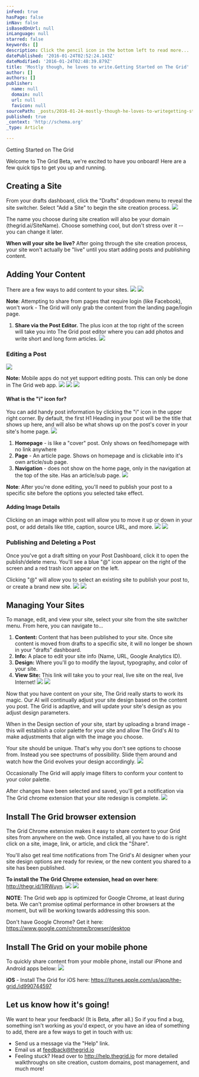 ```yaml
---
inFeed: true
hasPage: false
inNav: false
isBasedOnUrl: null
inLanguage: null
starred: false
keywords: []
description: Click the pencil icon in the bottom left to read more...
datePublished: '2016-01-24T02:52:24.143Z'
dateModified: '2016-01-24T02:48:39.879Z'
title: 'Mostly though, he loves to write.Getting Started on The Grid'
author: []
authors: []
publisher:
  name: null
  domain: null
  url: null
  favicon: null
sourcePath: _posts/2016-01-24-mostly-though-he-loves-to-writegetting-started-on-the-grid.md
published: true
_context: 'http://schema.org'
_type: Article

---
```

Getting Started on The Grid

Welcome to The Grid Beta, we're excited to have you onboard! Here are a few quick tips to get you up and running. 

## Creating a Site

From your drafts dashboard, click the "Drafts" dropdown menu to reveal the site switcher. Select "Add a Site" to begin the site creation process.
![](https://imgflo.herokuapp.com/graph/vahj1ThiexotieMo/b15d7bd8dba5ec42ce0a92706167cd6d/noop.gif?input=https%3A%2F%2Fd33v4339jhl8k0.cloudfront.net%2Fdocs%2Fassets%2F54dd53ebe4b086c0c0966e7a%2Fimages%2F5616ac809033602f2d9baebd%2Ffile-t8c0VXJ6mq.gif)

The name you choose during site creation will also be your domain (thegrid.ai/SiteName). Choose something cool, but don't stress over it -- you can change it later.

**When will your site be live?** After going through the site creation process, your site won't actually be "live" until you start adding posts and publishing content. 

## Adding Your Content

There are a few ways to add content to your sites.
![](https://d33v4339jhl8k0.cloudfront.net/docs/assets/54dd53ebe4b086c0c0966e7a/images/5616ac809033602f2d9baebd/file-t8c0VXJ6mq.gif)
![](https://imgflo.herokuapp.com/graph/vahj1ThiexotieMo/2d684127c0109d901f9816642d7d099f/noop.gif?input=https%3A%2F%2Fd33v4339jhl8k0.cloudfront.net%2Fdocs%2Fassets%2F54dd53ebe4b086c0c0966e7a%2Fimages%2F5616ace29033602f2d9baec3%2Ffile-B9ogQ0DNxU.gif)

**Note**: Attempting to share from pages that require login (like Facebook), won't work - The Grid will only grab the content from the landing page/login page.

1. **Share via the Post Editor.** The plus icon at the top right of the screen will take you into The Grid post editor where you can add photos and write short and long form articles.
![](https://imgflo.herokuapp.com/graph/vahj1ThiexotieMo/0e2dfd42e912e6180f770d3b9992a5e7/noop.gif?input=https%3A%2F%2Fd33v4339jhl8k0.cloudfront.net%2Fdocs%2Fassets%2F54dd53ebe4b086c0c0966e7a%2Fimages%2F5616ad359033602f2d9baec5%2Ffile-mCAgjRD5iA.gif)

### Editing a Post
![](https://d33v4339jhl8k0.cloudfront.net/docs/assets/54dd53ebe4b086c0c0966e7a/images/5616ace29033602f2d9baec3/file-B9ogQ0DNxU.gif)

**Note:** Mobile apps do not yet support editing posts. This can only be done in The Grid web app.
![](https://imgflo.herokuapp.com/graph/vahj1ThiexotieMo/0484bed59a05d102a03e67f3ce8fba22/noop.gif?input=https%3A%2F%2Fd33v4339jhl8k0.cloudfront.net%2Fdocs%2Fassets%2F54dd53ebe4b086c0c0966e7a%2Fimages%2F5616ada5c6979115d6ba7217%2Ffile-6p3VpVMHQE.gif)
![](https://d33v4339jhl8k0.cloudfront.net/docs/assets/54dd53ebe4b086c0c0966e7a/images/5616ad359033602f2d9baec5/file-mCAgjRD5iA.gif)
![](https://imgflo.herokuapp.com/graph/vahj1ThiexotieMo/1fd168ce41aff820e815b307d06295e3/noop.gif?input=https%3A%2F%2Fd33v4339jhl8k0.cloudfront.net%2Fdocs%2Fassets%2F54dd53ebe4b086c0c0966e7a%2Fimages%2F5616adbbc6979115d6ba7218%2Ffile-FQzq15gRwO.gif)

#### What is the "i" icon for?

You can add handy post information by clicking the "i" icon in the upper right corner. By default, the first H1 Heading in your post will be the title that shows up here, and will also be what shows up on the post's cover in your site's home page. ![](https://d33v4339jhl8k0.cloudfront.net/docs/assets/54dd53ebe4b086c0c0966e7a/images/5616ada5c6979115d6ba7217/file-6p3VpVMHQE.gif)

1. **Homepage** - is like a "cover" post. Only shows on feed/homepage with no link anywhere
2. **Page** - An article page. Shows on homepage and is clickable into it's own article/sub page.
3. **Navigation** - does not show on the home page, only in the navigation at the top of the site. Has an article/sub page.
![](https://d33v4339jhl8k0.cloudfront.net/docs/assets/54dd53ebe4b086c0c0966e7a/images/5616adbbc6979115d6ba7218/file-FQzq15gRwO.gif)

**Note**: After you're done editing, you'll need to publish your post to a specific site before the options you selected take effect.

#### Adding Image Details

Clicking on an image within post will allow you to move it up or down in your post, or add details like title, caption, source URL, and more.
![](https://imgflo.herokuapp.com/graph/vahj1ThiexotieMo/ceb12d93d2ecdb2a7dbd1a062cb63a87/noop.gif?input=https%3A%2F%2Fd33v4339jhl8k0.cloudfront.net%2Fdocs%2Fassets%2F54dd53ebe4b086c0c0966e7a%2Fimages%2F5616adf5c6979115d6ba721d%2Ffile-98tflbKdDO.gif)
![](http://d33v4339jhl8k0.cloudfront.net/docs/assets/54dd53ebe4b086c0c0966e7a/images/564f1f8990336053e408b66d/file-kWVt74LC9B.gif)

### Publishing and Deleting a Post

Once you've got a draft sitting on your Post Dashboard, click it to open the publish/delete menu. You'll see a blue "@" icon appear on the right of the screen and a red trash icon appear on the left.

Clicking "@" will allow you to select an existing site to publish your post to, or create a brand new site. ![](https://d33v4339jhl8k0.cloudfront.net/docs/assets/54dd53ebe4b086c0c0966e7a/images/5616adf5c6979115d6ba721d/file-98tflbKdDO.gif)
![](https://imgflo.herokuapp.com/graph/vahj1ThiexotieMo/90172b623a5bc30929e2d579027c6b80/noop.gif?input=https%3A%2F%2Fd33v4339jhl8k0.cloudfront.net%2Fdocs%2Fassets%2F54dd53ebe4b086c0c0966e7a%2Fimages%2F5616af689033602f2d9baee6%2Ffile-Y0Br9u0Ni6.gif)

## Managing Your Sites

To manage, edit, and view your site, select your site from the site switcher menu. From here, you can navigate to...

1. **Content:** Content that has been published to your site. Once site content is moved from drafts to a specific site, it will no longer be shown in your "drafts" dashboard.
2. **Info:** A place to edit your site info (Name, URL, Google Analytics ID).
3. **Design:** Where you'll go to modify the layout, typography, and color of your site. 
4. **View Site:** This link will take you to your real, live site on the real, live Internet!
![](https://imgflo.herokuapp.com/graph/vahj1ThiexotieMo/9e2f662425852d1a9ea5da55e8a19e48/noop.gif?input=https%3A%2F%2Fd33v4339jhl8k0.cloudfront.net%2Fdocs%2Fassets%2F54dd53ebe4b086c0c0966e7a%2Fimages%2F5616afc3c6979115d6ba7237%2Ffile-pbVlV09APH.gif)
![](https://d33v4339jhl8k0.cloudfront.net/docs/assets/54dd53ebe4b086c0c0966e7a/images/5616af689033602f2d9baee6/file-Y0Br9u0Ni6.gif)

Now that you have content on your site, The Grid really starts to work its magic. Our AI will continually adjust your site design based on the content you post. The Grid is adaptive, and will update your site's design as you adjust design parameters. 

When in the Design section of your site, start by uploading a brand image - this will establish a color palette for your site and allow The Grid's AI to make adjustments that align with the image you choose. 

Your site should be unique. That's why you don't see options to choose from. Instead you see spectrums of possibility. Slide them around and watch how the Grid evolves your design accordingly.
![](https://d33v4339jhl8k0.cloudfront.net/docs/assets/54dd53ebe4b086c0c0966e7a/images/5616afc3c6979115d6ba7237/file-pbVlV09APH.gif)

Occasionally The Grid will apply image filters to conform your content to your color palette.

After changes have been selected and saved, you'll get a notification via The Grid chrome extension that your site redesign is complete.
![](https://imgflo.herokuapp.com/graph/vahj1ThiexotieMo/f5729823907dcc3e6eb6e4f71fbd6fd3/noop.gif?input=https%3A%2F%2Fd33v4339jhl8k0.cloudfront.net%2Fdocs%2Fassets%2F54dd53ebe4b086c0c0966e7a%2Fimages%2F5616afe9c6979115d6ba723b%2Ffile-g2L5ZjQ5LU.gif)

## Install The Grid browser extension

The Grid Chrome extension makes it easy to share content to your Grid sites from anywhere on the web. Once installed, all you have to do is right click on a site, image, link, or article, and click the "Share". 

You'll also get real time notifications from The Grid's AI designer when your site design options are ready for review, or the new content you shared to a site has been published.

**To install the The Grid Chrome extension, head on over here**: http://thegr.id/1IRWuyn.
![](https://d33v4339jhl8k0.cloudfront.net/docs/assets/54dd53ebe4b086c0c0966e7a/images/5616afe9c6979115d6ba723b/file-g2L5ZjQ5LU.gif)
![](https://imgflo.herokuapp.com/graph/vahj1ThiexotieMo/81aa7f7c67e867be623c9b40b6e7c24e/noop.gif?input=https%3A%2F%2Fd33v4339jhl8k0.cloudfront.net%2Fdocs%2Fassets%2F54dd53ebe4b086c0c0966e7a%2Fimages%2F561671909033600ce5c51f6c%2Ffile-Obcq852pFY.gif)

**NOTE**: The Grid web app is optimized for Google Chrome, at least during beta. We can't promise optimal performance in other browsers at the moment, but will be working towards addressing this soon.

Don't have Google Chrome? Get it here: https://www.google.com/chrome/browser/desktop

## Install The Grid on your mobile phone

To quickly share content from your mobile phone, install our iPhone and Android apps below:
![](https://d33v4339jhl8k0.cloudfront.net/docs/assets/54dd53ebe4b086c0c0966e7a/images/561671909033600ce5c51f6c/file-Obcq852pFY.gif)

**iOS** - Install The Grid for iOS here: https://itunes.apple.com/us/app/the-grid./id990744597

## Let us know how it's going!

We want to hear your feedback! (It is Beta, after all.) So if you find a bug, something isn't working as you'd expect, or you have an idea of something to add, there are a few ways to get in touch with us: 

* Send us a message via the "Help" link.
* Email us at feedback@thegrid.io
* Feeling stuck? Head over to http://help.thegrid.io for more detailed walkthroughs on site creation, custom domains, post management, and much more!